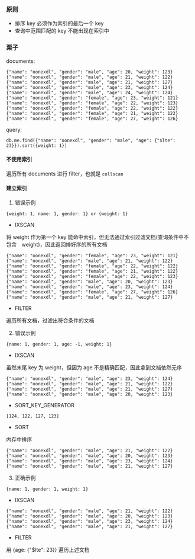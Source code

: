 
### 原则

- 排序 key 必须作为索引的最后一个 key
- 查询中范围匹配的 key 不能出现在索引中

### 栗子

documents:
```
{"name": "oonexdl", "gender": "male", "age": 20, "weight": 123}
{"name": "oonexdl", "gender": "male", "age": 21, "weight": 122}
{"name": "oonexdl", "gender": "male", "age": 21, "weight": 127}
{"name": "oonexdl", "gender": "male", "age": 23, "weight": 124}
{"name": "oonexdl", "gender": "male", "age": 24, "weight": 124}
{"name": "oonexdl", "gender": "female", "age": 23, "weight": 121}
{"name": "oonexdl", "gender": "female", "age": 22, "weight": 123}
{"name": "oonexdl", "gender": "female", "age": 22, "weight": 122}
{"name": "oonexdl", "gender": "female", "age": 21, "weight": 122}
{"name": "oonexdl", "gender": "female", "age": 27, "weight": 126}
```
query:
```
db.me.find({"name": "oonexdl", "gender": "male", "age": {"$lte": 23}}).sort({weight: 1})
```
#### 不使用索引

遍历所有 documents 进行 filter，也就是 `collscan`

#### 建立索引

1. 错误示例

```
{weight: 1, name: 1, gender: 1} or {weight: 1}
```
- IXSCAN

将 weight 作为第一个 key 能命中索引，但无法通过索引过滤文档(查询条件中不包含　weight)，因此返回排好序的所有文档
```
{"name": "oonexdl", "gender": "female", "age": 23, "weight": 121}
{"name": "oonexdl", "gender": "male", "age": 21, "weight": 122}
{"name": "oonexdl", "gender": "female", "age": 22, "weight": 122}
{"name": "oonexdl", "gender": "female", "age": 21, "weight": 122}
{"name": "oonexdl", "gender": "female", "age": 22, "weight": 123}
{"name": "oonexdl", "gender": "male", "age": 20, "weight": 123}
{"name": "oonexdl", "gender": "male", "age": 23, "weight": 124}
{"name": "oonexdl", "gender": "female", "age": 27, "weight": 126}
{"name": "oonexdl", "gender": "male", "age": 21, "weight": 127}
```
- FILTER

遍历所有文档，过滤出符合条件的文档

2. 错误示例

```
{name: 1, gender: 1, age: -1, weight: 1}
```
- IXSCAN

虽然末尾 key 为 weight，但因为 age 不是精确匹配，因此拿到文档依然无序

```
{"name": "oonexdl", "gender": "male", "age": 23, "weight": 124}
{"name": "oonexdl", "gender": "male", "age": 21, "weight": 122}
{"name": "oonexdl", "gender": "male", "age": 21, "weight": 127}
{"name": "oonexdl", "gender": "male", "age": 20, "weight": 123}
```

- SORT_KEY_GENERATOR

```
[124, 122, 127, 123]
```

- SORT

内存中排序

```
{"name": "oonexdl", "gender": "male", "age": 21, "weight": 122}
{"name": "oonexdl", "gender": "male", "age": 20, "weight": 123}
{"name": "oonexdl", "gender": "male", "age": 23, "weight": 124}
{"name": "oonexdl", "gender": "male", "age": 21, "weight": 127}
```

3. 正确示例

```
{name: 1, gender: 1, weight: 1}
```

- IXSCAN

```
{"name": "oonexdl", "gender": "male", "age": 21, "weight": 122}
{"name": "oonexdl", "gender": "male", "age": 20, "weight": 123}
{"name": "oonexdl", "gender": "male", "age": 23, "weight": 124}
{"name": "oonexdl", "gender": "male", "age": 21, "weight": 127}
```

- FILTER

用 {age: {"$lte": 23}} 遍历上述文档

